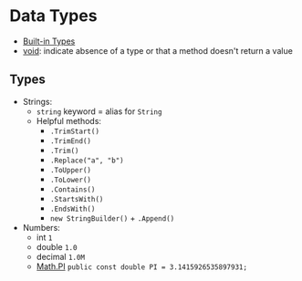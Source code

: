 # Data Types

- [Built-in Types]
- [void]: indicate absence of a type or that a method doesn't return a value

## Types

- Strings:
  - `string` keyword = alias for `String`
  - Helpful methods:
    - `.TrimStart()`
    - `.TrimEnd()`
    - `.Trim()`
    - `.Replace("a", "b")`
    - `.ToUpper()`
    - `.ToLower()`
    - `.Contains()`
    - `.StartsWith()`
    - `.EndsWith()`
    - `new StringBuilder()` + `.Append()`
- Numbers:
  - int `1`
  - double `1.0`
  - decimal `1.0M`
  - [Math.PI] `public const double PI = 3.1415926535897931;`

[Built-in Types]:
  https://docs.microsoft.com/en-us/dotnet/csharp/language-reference/builtin-types/built-in-types

[Math.PI]:
  https://docs.microsoft.com/en-us/dotnet/api/system.math.pi?view=netcore-3.1

[void]:
  https://docs.microsoft.com/en-us/dotnet/csharp/language-reference/builtin-types/void
